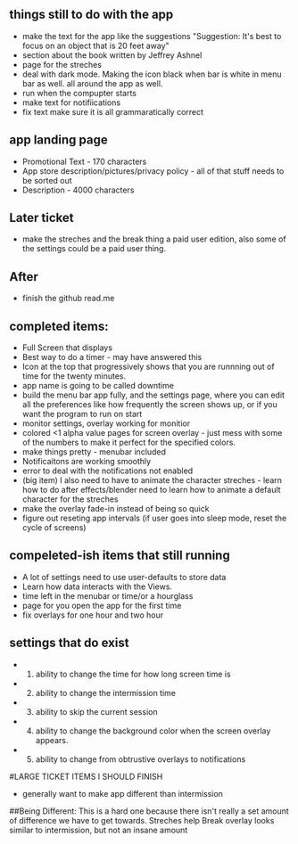 ## things still to do with the app
- make the text for the app like the suggestions "Suggestion: It's best to focus on an object that is 20 feet away"
- section about the book written by Jeffrey Ashnel
- page for the streches
- deal with dark mode. Making the icon black when bar is white in menu bar as well. all around the app as well.
- run when the compupter starts
- make text for notifiications
- fix text make sure it is all grammaratically correct

## app landing page
- Promotional Text - 170 characters 
- App store description/pictures/privacy policy - all of that stuff needs to be sorted out 
- Description - 4000 characters 

## Later ticket
- make the streches and the break thing a paid user edition, also some of the settings could be a paid user thing. 

## After 
- finish the github read.me

## completed items: </br >
- Full Screen that displays 
- Best way to do a timer - may have answered this </br>
- Icon at the top that progressively shows that you are runnning out of time for the twenty minutes.
- app name is going to be called downtime
- build the menu bar app fully, and the settings page, where you can edit all the preferences like how frequently the screen shows up, or if you want the program to run on start
- monitor settings, overlay working for monitior
- colored <1 alpha value pages for screen overlay - just mess with some of the numbers to make it perfect for the specified colors. 
- make things pretty - menubar included
- Notificaitons are working smoothly
- error to deal with the notifications not enabled
- (big item) I also need to have to animate the character streches - learn how to do after effects/blender need to learn how to animate a default character for the streches </br>
- make the overlay fade-in instead of being so quick
- figure out reseting app intervals (if user goes into sleep mode, reset the cycle of screens)
## compeleted-ish items that still running
- A lot of settings need to use user-defaults to store data
- Learn how data interacts with the Views. </br>
- time left in the menubar or time/or a hourglass 
- page for you open the app for the first time
- fix overlays for one hour and two hour

## settings that do exist
- 1. ability to change the time for how long screen time is 
- 2. ability to change the intermission time
- 3. ability to skip the current session
- 4. ability to change the background color when the screen overlay appears.
- 5. ability to change from obtrustive overlays to notifications


#LARGE TICKET ITEMS I SHOULD FINISH

- generally want to make app different than intermission

##Being Different:
This is a hard one because there isn't really a set amount of difference we have to get towards.
Streches help 
Break overlay looks similar to intermission, but not an insane amount
